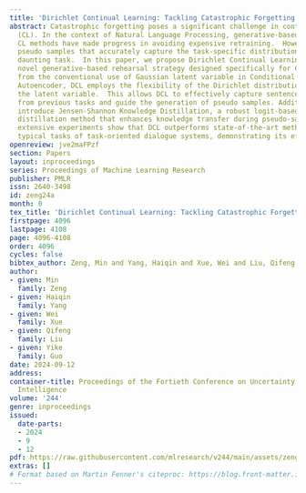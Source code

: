 ```yaml
---
title: 'Dirichlet Continual Learning: Tackling Catastrophic Forgetting in NLP'
abstract: Catastrophic forgetting poses a significant challenge in continual learning
  (CL). In the context of Natural Language Processing, generative-based rehearsal
  CL methods have made progress in avoiding expensive retraining.  However, generating
  pseudo samples that accurately capture the task-specific distribution remains a
  daunting task.  In this paper, we propose Dirichlet Continual Learning (DCL), a
  novel generative-based rehearsal strategy designed specifically for CL.  Different
  from the conventional use of Gaussian latent variable in Conditional Variational
  Autoencoder, DCL employs the flexibility of the Dirichlet distribution to model
  the latent variable.  This allows DCL to effectively capture sentence-level features
  from previous tasks and guide the generation of pseudo samples. Additionally, we
  introduce Jensen-Shannon Knowledge Distillation, a robust logit-based knowledge
  distillation method that enhances knowledge transfer during pseudo-sample generation.  Our
  extensive experiments show that DCL outperforms state-of-the-art methods in two
  typical tasks of task-oriented dialogue systems, demonstrating its efficacy.
openreview: jve2maFPzf
section: Papers
layout: inproceedings
series: Proceedings of Machine Learning Research
publisher: PMLR
issn: 2640-3498
id: zeng24a
month: 0
tex_title: 'Dirichlet Continual Learning: Tackling Catastrophic Forgetting in NLP'
firstpage: 4096
lastpage: 4108
page: 4096-4108
order: 4096
cycles: false
bibtex_author: Zeng, Min and Yang, Haiqin and Xue, Wei and Liu, Qifeng and Guo, Yike
author:
- given: Min
  family: Zeng
- given: Haiqin
  family: Yang
- given: Wei
  family: Xue
- given: Qifeng
  family: Liu
- given: Yike
  family: Guo
date: 2024-09-12
address:
container-title: Proceedings of the Fortieth Conference on Uncertainty in Artificial
  Intelligence
volume: '244'
genre: inproceedings
issued:
  date-parts:
  - 2024
  - 9
  - 12
pdf: https://raw.githubusercontent.com/mlresearch/v244/main/assets/zeng24a/zeng24a.pdf
extras: []
# Format based on Martin Fenner's citeproc: https://blog.front-matter.io/posts/citeproc-yaml-for-bibliographies/
---
```

